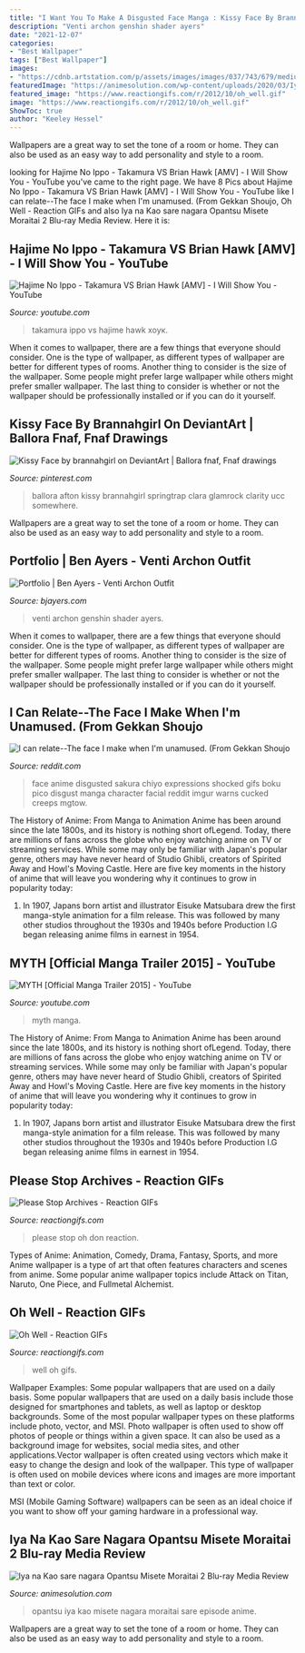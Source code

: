 ```yaml
---
title: "I Want You To Make A Disgusted Face Manga : Kissy Face By Brannahgirl On Deviantart"
description: "Venti archon genshin shader ayers"
date: "2021-12-07"
categories:
- "Best Wallpaper"
tags: ["Best Wallpaper"]
images:
- "https://cdnb.artstation.com/p/assets/images/images/037/743/679/medium/ben-ayers-back.jpg?1621220301"
featuredImage: "https://animesolution.com/wp-content/uploads/2020/03/IyaPan-2-06_03.45_2020.03.16_00.36.56_stitch.jpg"
featured_image: "https://www.reactiongifs.com/r/2012/10/oh_well.gif"
image: "https://www.reactiongifs.com/r/2012/10/oh_well.gif"
ShowToc: true
author: "Keeley Hessel"
---
```



Wallpapers are a great way to set the tone of a room or home. They can also be used as an easy way to add personality and style to a room.

	

		
looking for Hajime No Ippo - Takamura VS Brian Hawk [AMV] - I Will Show You - YouTube you've came to the right page. We have 8 Pics about Hajime No Ippo - Takamura VS Brian Hawk [AMV] - I Will Show You - YouTube like I can relate--The face I make when I&#039;m unamused. (From Gekkan Shoujo, Oh Well - Reaction GIFs and also Iya na Kao sare nagara Opantsu Misete Moraitai 2 Blu-ray Media Review. Here it is:
		
    
## Hajime No Ippo - Takamura VS Brian Hawk [AMV] - I Will Show You - YouTube

<img loading=lazy src="https://i.ytimg.com/vi/CJW1d1Z4QBw/maxresdefault.jpg" onerror="this.onerror=null;this.src='https://tse1.mm.bing.net/th?id=OIP.ZBGvrPVnfIZHZJZG69BdsgHaEK&amp;pid=15.1';" alt="Hajime No Ippo - Takamura VS Brian Hawk [AMV] - I Will Show You - YouTube">

_Source: youtube.com_

>takamura ippo vs hajime hawk хоук. 

	

When it comes to wallpaper, there are a few things that everyone should consider. One is the type of wallpaper, as different types of wallpaper are better for different types of rooms. Another thing to consider is the size of the wallpaper. Some people might prefer large wallpaper while others might prefer smaller wallpaper. The last thing to consider is whether or not the wallpaper should be professionally installed or if you can do it yourself.

    
## Kissy Face By Brannahgirl On DeviantArt | Ballora Fnaf, Fnaf Drawings

<img loading=lazy src="https://i.pinimg.com/736x/4c/8e/11/4c8e110ed351447e9954381ead17260c.jpg" onerror="this.onerror=null;this.src='https://tse3.mm.bing.net/th?id=OIP.Mufms2n0S23LWoz7ADL1XQHaG5&amp;pid=15.1';" alt="Kissy Face by brannahgirl on DeviantArt | Ballora fnaf, Fnaf drawings">

_Source: pinterest.com_

>ballora afton kissy brannahgirl springtrap clara glamrock clarity ucc somewhere. 

	

Wallpapers are a great way to set the tone of a room or home. They can also be used as an easy way to add personality and style to a room.

    
## Portfolio | Ben Ayers - Venti Archon Outfit

<img loading=lazy src="https://cdnb.artstation.com/p/assets/images/images/037/743/679/medium/ben-ayers-back.jpg?1621220301" onerror="this.onerror=null;this.src='https://tse2.mm.bing.net/th?id=OIP.j7ouIz32cdYcZ7ts03QgqQHaFj&amp;pid=15.1';" alt="Portfolio | Ben Ayers - Venti Archon Outfit">

_Source: bjayers.com_

>venti archon genshin shader ayers. 

	

When it comes to wallpaper, there are a few things that everyone should consider. One is the type of wallpaper, as different types of wallpaper are better for different types of rooms. Another thing to consider is the size of the wallpaper. Some people might prefer large wallpaper while others might prefer smaller wallpaper. The last thing to consider is whether or not the wallpaper should be professionally installed or if you can do it yourself.

    
## I Can Relate--The Face I Make When I&#039;m Unamused. (From Gekkan Shoujo

<img loading=lazy src="http://i.imgur.com/kGc9Pno.jpg" onerror="this.onerror=null;this.src='https://tse1.mm.bing.net/th?id=OIP.TeMA0Y0V4Czp3VuF1r2WvQHaEK&amp;pid=15.1';" alt="I can relate--The face I make when I&#039;m unamused. (From Gekkan Shoujo">

_Source: reddit.com_

>face anime disgusted sakura chiyo expressions shocked gifs boku pico disgust manga character facial reddit imgur warns cucked creeps mgtow. 

	

The History of Anime: From Manga to Animation
Anime has been around since the late 1800s, and its history is nothing short ofLegend. Today, there are millions of fans across the globe who enjoy watching anime on TV or streaming services. While some may only be familiar with Japan's popular genre, others may have never heard of Studio Ghibli, creators of Spirited Away and Howl's Moving Castle. Here are five key moments in the history of anime that will leave you wondering why it continues to grow in popularity today:
1) In 1907, Japans born artist and illustrator Eisuke Matsubara drew the first manga-style animation for a film release. This was followed by many other studios throughout the 1930s and 1940s before Production I.G began releasing anime films in earnest in 1954.

    
## MYTH [Official Manga Trailer 2015] - YouTube

<img loading=lazy src="https://i.ytimg.com/vi/ODtGjYjNjKM/maxresdefault.jpg" onerror="this.onerror=null;this.src='https://tse3.mm.bing.net/th?id=OIP.tKX6TcYA4j4IXnQ4yINX2AHaEK&amp;pid=15.1';" alt="MYTH [Official Manga Trailer 2015] - YouTube">

_Source: youtube.com_

>myth manga. 

	

The History of Anime: From Manga to Animation
Anime has been around since the late 1800s, and its history is nothing short ofLegend. Today, there are millions of fans across the globe who enjoy watching anime on TV or streaming services. While some may only be familiar with Japan's popular genre, others may have never heard of Studio Ghibli, creators of Spirited Away and Howl's Moving Castle. Here are five key moments in the history of anime that will leave you wondering why it continues to grow in popularity today:
1) In 1907, Japans born artist and illustrator Eisuke Matsubara drew the first manga-style animation for a film release. This was followed by many other studios throughout the 1930s and 1940s before Production I.G began releasing anime films in earnest in 1954.

    
## Please Stop Archives - Reaction GIFs

<img loading=lazy src="http://www.reactiongifs.com/wp-content/uploads/2013/12/please.gif" onerror="this.onerror=null;this.src='https://tse1.mm.bing.net/th?id=OIP.zDv4DccH6Og4oCXQd6tvnwAAAA&amp;pid=15.1';" alt="Please Stop Archives - Reaction GIFs">

_Source: reactiongifs.com_

>please stop oh don reaction. 

	

Types of Anime: Animation, Comedy, Drama, Fantasy, Sports, and more
Anime wallpaper is a type of art that often features characters and scenes from anime. Some popular anime wallpaper topics include Attack on Titan, Naruto, One Piece, and Fullmetal Alchemist.

    
## Oh Well - Reaction GIFs

<img loading=lazy src="https://www.reactiongifs.com/r/2012/10/oh_well.gif" onerror="this.onerror=null;this.src='https://tse3.mm.bing.net/th?id=OIP.mzy4fusTzd3sWCFum-63fgHaEr&amp;pid=15.1';" alt="Oh Well - Reaction GIFs">

_Source: reactiongifs.com_

>well oh gifs. 

	

Wallpaper Examples: Some popular wallpapers that are used on a daily basis.
Some popular wallpapers that are used on a daily basis include those designed for smartphones and tablets, as well as laptop or desktop backgrounds. Some of the most popular wallpaper types on these platforms include photo, vector, and MSI. 
Photo wallpaper is often used to show off photos of people or things within a given space. It can also be used as a background image for websites, social media sites, and other applications.Vector wallpaper is often created using vectors which make it easy to change the design and look of the wallpaper. This type of wallpaper is often used on mobile devices where icons and images are more important than text or color. 

MSI (Mobile Gaming Software) wallpapers can be seen as an ideal choice if you want to show off your gaming hardware in a professional way.

    
## Iya Na Kao Sare Nagara Opantsu Misete Moraitai 2 Blu-ray Media Review

<img loading=lazy src="https://animesolution.com/wp-content/uploads/2020/03/IyaPan-2-06_03.45_2020.03.16_00.36.56_stitch.jpg" onerror="this.onerror=null;this.src='https://tse4.mm.bing.net/th?id=OIP.NRO7gxEZeI9570oCXrjzuAHaHW&amp;pid=15.1';" alt="Iya na Kao sare nagara Opantsu Misete Moraitai 2 Blu-ray Media Review">

_Source: animesolution.com_

>opantsu iya kao misete nagara moraitai sare episode anime. 

	

Wallpapers are a great way to set the tone of a room or home. They can also be used as an easy way to add personality and style to a room.


